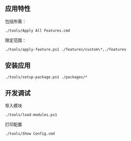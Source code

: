 ## 应用特性

包括所需：

    ./tools/Apply All Features.cmd

限定范围：

    ./tools/apply-feature.ps1 ./features/custom\*,./features

## 安装应用

    ./tools/setup-package.ps1 ./packages/*

## 开发调试

导入模块

    ./tools/load-modules.ps1

打印配置

    ./tools/Show Config.cmd
